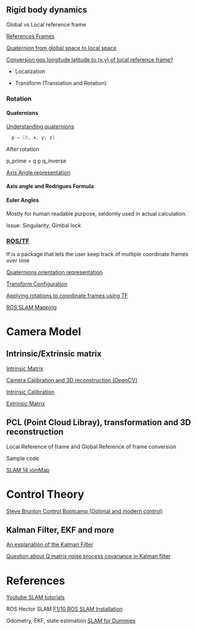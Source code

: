 ## Rigid body dynamics

Global vs Local reference frame

[References Frames](http://www.kwon3d.com/theory/transform/refrm.html)

[Quaternion from global space to local space](http://math.stackexchange.com/questions/1690239/quaternion-from-global-space-to-local-space)

[Conversion gps longitude latitude to (x,y) of local reference frame?](http://robotics.stackexchange.com/questions/10450/conversion-gps-longitude-latitude-to-x-y-of-local-reference-frame/10451)

  * Localization

  * Transform (Translation and Rotation)

### Rotation

#### Quaternions

[Understanding quaternions](https://www.3dgep.com/understanding-quaternions/)

```c
  p = [0, x, y, z]
```
  After rotation

  p_prime = q p q_inverse

[Axis Angle representation](https://en.wikipedia.org/wiki/Axis%E2%80%93angle_representation)

#### Axis angle and Rodrigues Formula

#### Euler Angles

Mostly for human readable purpose, seldomly used in actual calculation.

Issue: Singularity, Gimbal lock

### [ROS/TF](http://wiki.ros.org/tf)

tf is a package that lets the user keep track of multiple coordinate frames over time

[Quaternions orientation representation](http://answers.ros.org/question/9772/quaternions-orientation-representation/)

[Transform Configuration](http://wiki.ros.org/navigation/Tutorials/RobotSetup/TF#Transform_Configuration)

[Applying rotations to coordinate frames using TF](http://answers.ros.org/question/87726/applying-rotations-to-coordinate-frames-using-tf/)

[ROS SLAM Mapping](http://wiki.ros.org/slam_gmapping/Tutorials/MappingFromLoggedData)


# Camera Model

## Intrinsic/Extrinsic matrix

[Intrinsic Matrix](http://ksimek.github.io/2013/08/13/intrinsic/)

[Camera Calibration and 3D reconstruction (OpenCV)](http://docs.opencv.org/2.4/modules/calib3d/doc/camera_calibration_and_3d_reconstruction.html)

[Intrinsic Calibration](http://www.cs.unc.edu/~marc/tutorial/node37.html)

[Extrinsic Matrix](http://ksimek.github.io/2012/08/22/extrinsic/)

## PCL (Point Cloud Libray), transformation and 3D reconstruction

Local Reference of frame and Global Reference of frame conversion

Sample code

[SLAM 14 joinMap](https://github.com/gaoxiang12/slambook/blob/master/ch5/joinMap/joinMap.cpp)

# Control Theory

[Steve Brunton Control Bootcamp (Optimal and modern control)](https://www.youtube.com/watch?v=Pi7l8mMjYVE&list=PLMrJAkhIeNNR20Mz-VpzgfQs5zrYi085m)

## Kalman Filter, EKF and more

[An explanation of the Kalman Filter](http://math.stackexchange.com/questions/840662/an-explanation-of-the-kalman-filter)

[Question about Q matrix noise process covariance in Kalman filter](http://dsp.stackexchange.com/questions/21796/question-about-q-matrix-noise-process-covariance-in-kalman-filter)

# References 

[Youtube SLAM tutorials](https://www.youtube.com/watch?v=B2qzYCeT9oQ&index=1&list=PLpUPoM7Rgzi_7YWn14Va2FODh7LzADBSm)

ROS Hector SLAM
[F1/10 ROS SLAM Installation](http://f1tenth.org/lab_instructions/W3_T1_Using%20the%20Hector%20SLAM.pdf)

Odometry, EKF, state estimation
[SLAM for Dummies](https://ocw.mit.edu/courses/aeronautics-and-astronautics/16-412j-cognitive-robotics-spring-2005/projects/1aslam_blas_repo.pdf)
